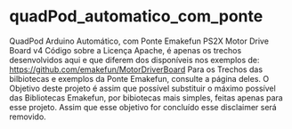 # quadPod_automatico_com_ponte
QuadPod Arduino Automático, com Ponte Emakefun PS2X Motor Drive Board v4  Código sobre a Licença Apache, é apenas os trechos desenvolvidos aqui e que diferem dos disponíveis nos exemplos de: https://github.com/emakefun/MotorDriverBoard Para os Trechos das bilbiotecas e exemplos da Ponte Emakefun, consulte a página deles.  O Objetivo deste projeto é assim que possível substituir o máximo possível das Bibliotecas Emakefun, por bibiotecas mais simples, feitas apenas para esse projeto. Assim que esse objetivo for concluído esse disclaimer será removido.
